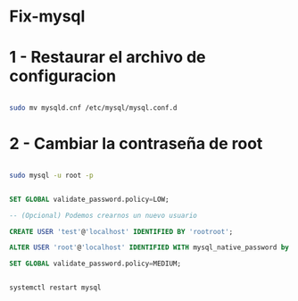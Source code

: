 # Fix-mysql

# 1 - Restaurar el archivo de configuracion

~~~bash

sudo mv mysqld.cnf /etc/mysql/mysql.conf.d

~~~

# 2 - Cambiar la contraseña de root

~~~bash

sudo mysql -u root -p

~~~

~~~sql

SET GLOBAL validate_password.policy=LOW;

-- (Opcional) Podemos crearnos un nuevo usuario

CREATE USER 'test'@'localhost' IDENTIFIED BY 'rootroot';

ALTER USER 'root'@'localhost' IDENTIFIED WITH mysql_native_password by 'rootroot';

SET GLOBAL validate_password.policy=MEDIUM;

~~~

~~~bash

systemctl restart mysql

~~~
